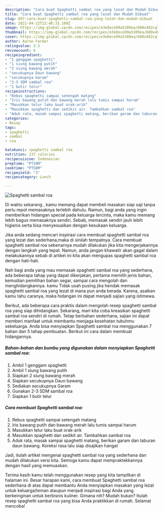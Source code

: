 ```yaml
---
description: "Cara buat Spaghetti sambal roa yang lezat dan Mudah Dibuat"
title: "Cara buat Spaghetti sambal roa yang lezat dan Mudah Dibuat"
slug: 697-cara-buat-spaghetti-sambal-roa-yang-lezat-dan-mudah-dibuat
date: 2021-04-22T22:48:33.109Z
image: https://img-global.cpcdn.com/recipes/e3e8ece99a5389ea/680x482cq70/spaghetti-sambal-roa-foto-resep-utama.jpg
thumbnail: https://img-global.cpcdn.com/recipes/e3e8ece99a5389ea/680x482cq70/spaghetti-sambal-roa-foto-resep-utama.jpg
cover: https://img-global.cpcdn.com/recipes/e3e8ece99a5389ea/680x482cq70/spaghetti-sambal-roa-foto-resep-utama.jpg
author: Aaron Farmer
ratingvalue: 3.5
reviewcount: 6
recipeingredient:
- "1 genggam spaghetti"
- "1 siung bawang putih"
- "2 siung bawang merah"
- "secukupnya Daun bawang"
- "secukupnya Garam"
- "2-3 SDM sambal roa"
- "1 butir telur"
recipeinstructions:
- "Rebus spaghetti sampai setengah matang"
- "Iris bawang putih dan bawang merah lalu tumis sampai harum"
- "Masukkan telur laku buat orak-arik"
- "Masukkan spaghetti dan sedikit air. Tambahkan sambal roa"
- "Aduk rata, masak sampai spaghetti matang, berikan garam dan taburan daun bawang. Koreksi rasa lalu siap disajikan hangat"
categories:
- Resep
tags:
- spaghetti
- sambal
- roa

katakunci: spaghetti sambal roa 
nutrition: 237 calories
recipecuisine: Indonesian
preptime: "PT10M"
cooktime: "PT58M"
recipeyield: "3"
recipecategory: Lunch

---
```



![Spaghetti sambal roa](https://img-global.cpcdn.com/recipes/e3e8ece99a5389ea/680x482cq70/spaghetti-sambal-roa-foto-resep-utama.jpg)

Di waktu  sekarang , kamu memang dapat membeli masakan siap saji tanpa perlu repot memasaknya terlebih dahulu. Namun, bagi anda yang ingin memberikan hidangan special pada keluarga tercinta, maka kamu memang lebih bagus memasaknya sendiri. Sebab, memasak sendiri jauh lebih higienis serta bisa menyesuaikan dengan kesukaan keluarga.

Jika anda sedang mencari inspirasi cara membuat spaghetti sambal roa yang lezat dan sederhana,maka di sinilah tempatnya. Cara membuat spaghetti sambal roa  sebenarnya mudah dilakukan jika kita mengerjakannya dengan langkah yang tepat. Namun, anda jangan khawatir akan gagal dalam melakukannya 
sebab di artikel ini kita akan mengupas spaghetti sambal roa dengan hati-hati.  



Nah bagi anda yang mau memasak spaghetti sambal roa yang sederhana, ada beberapa tahap yang dapat dikerjakan, pertama memilih jenis bahan, kemudian pemilihan bahan segar, sampai cara mengolah dan menghidangkannya. kamu Tidak usah pusing jika hendak memasak spaghetti sambal roa yang lezat di mana pun anda berada. Karena, asalkan kamu  tahu caranya, maka hidangan ini dapat menjadi sajian yang istimewa.

Berikut, ada beberapa cara praktis  dalam mengolah resep spaghetti sambal roa yang siap dihidangkan. Sekarang, mari kita coba kreasikan spaghetti sambal roa sendiri di rumah. Tetap berbahan sederhana, sajian ini dapat memberi manfaat untuk membantu menjaga kesehatan tubuhmu sekeluarga. Anda bisa menyiapkan Spaghetti sambal roa menggunakan 7 bahan dan 5 tahap pembuatan. Berikut ini cara dalam membuat hidangannya.

<!--inarticleads1-->

##### Bahan-bahan dan bumbu yang digunakan dalam menyiapkan Spaghetti sambal roa:

1. Ambil 1 genggam spaghetti
1. Ambil 1 siung bawang putih
1. Siapkan 2 siung bawang merah
1. Siapkan secukupnya Daun bawang
1. Sediakan secukupnya Garam
1. Gunakan 2-3 SDM sambal roa
1. Siapkan 1 butir telur




<!--inarticleads2-->

##### Cara membuat Spaghetti sambal roa:

1. Rebus spaghetti sampai setengah matang
1. Iris bawang putih dan bawang merah lalu tumis sampai harum
1. Masukkan telur laku buat orak-arik
1. Masukkan spaghetti dan sedikit air. Tambahkan sambal roa
1. Aduk rata, masak sampai spaghetti matang, berikan garam dan taburan daun bawang. Koreksi rasa lalu siap disajikan hangat




Jadi, itulah artikel mengenai  spaghetti sambal roa  yang sederhana dan mudah dilakukan versi kita. Semoga kamu dapat mempraktekkannya dengan hasil yang memuaskan. 

Terima kasih kamu telah menggunakan resep yang kita tampilkan di halaman ini. Besar harapan kami, cara membuat  Spaghetti sambal roa sederhana di atas dapat membantu Anda menyiapkan masakan yang lezat untuk keluarga/teman ataupun menjadi inspirasi bagi Anda yang berkeinginan untuk berbisnis kuliner. Gimana nih? Mudah bukan? Itulah resep spaghetti sambal roa yang bisa Anda praktikkan di rumah. Selamat mencoba!

